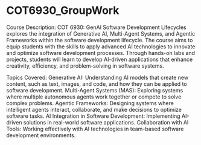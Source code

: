 # COT6930_GroupWork

Course Description:
COT 6930: GenAI Software Development Lifecycles explores the integration of Generative AI, Multi-Agent Systems, and Agentic Frameworks within the software development lifecycle. The course aims to equip students with the skills to apply advanced AI technologies to innovate and optimize software development processes. Through hands-on labs and projects, students will learn to develop AI-driven applications that enhance creativity, efficiency, and problem-solving in software systems.

Topics Covered:
Generative AI: Understanding AI models that create new content, such as text, images, and code, and how they can be applied to software development.
Multi-Agent Systems (MAS): Exploring systems where multiple autonomous agents work together or compete to solve complex problems.
Agentic Frameworks: Designing systems where intelligent agents interact, collaborate, and make decisions to optimize software tasks.
AI Integration in Software Development: Implementing AI-driven solutions in real-world software applications.
Collaboration with AI Tools: Working effectively with AI technologies in team-based software development environments.
